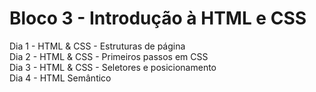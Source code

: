 # Bloco 3 - Introdução à HTML e CSS  
  
Dia 1 - HTML & CSS - Estruturas de página  
Dia 2 - HTML & CSS - Primeiros passos em CSS  
Dia 3 - HTML & CSS - Seletores e posicionamento  
Dia 4 - HTML Semântico  
